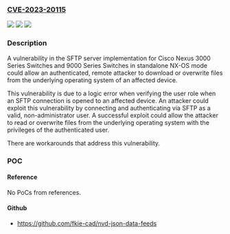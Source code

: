 ### [CVE-2023-20115](https://cve.mitre.org/cgi-bin/cvename.cgi?name=CVE-2023-20115)
![](https://img.shields.io/static/v1?label=Product&message=Cisco%20NX-OS%20Software&color=blue)
![](https://img.shields.io/static/v1?label=Version&message=%3D%209.2(1)%20&color=brighgreen)
![](https://img.shields.io/static/v1?label=Vulnerability&message=Lack%20of%20Administrator%20Control%20over%20Security&color=brighgreen)

### Description

A vulnerability in the SFTP server implementation for Cisco Nexus 3000 Series Switches and 9000 Series Switches in standalone NX-OS mode could allow an authenticated, remote attacker to download or overwrite files from the underlying operating system of an affected device.  This vulnerability is due to a logic error when verifying the user role when an SFTP connection is opened to an affected device. An attacker could exploit this vulnerability by connecting and authenticating via SFTP as a valid, non-administrator user. A successful exploit could allow the attacker to read or overwrite files from the underlying operating system with the privileges of the authenticated user.   There are workarounds that address this vulnerability.

### POC

#### Reference
No PoCs from references.

#### Github
- https://github.com/fkie-cad/nvd-json-data-feeds

